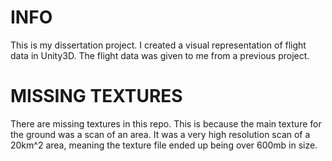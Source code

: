 # INFO
This is my dissertation project. I created a visual representation of flight data in Unity3D. The flight data was given to me from a previous project. 


# MISSING TEXTURES
There are missing textures in this repo. This is because the main texture for the ground was a scan of an area. It was a very high resolution scan of a 20km^2 area, meaning the texture file ended up being over 600mb in size.